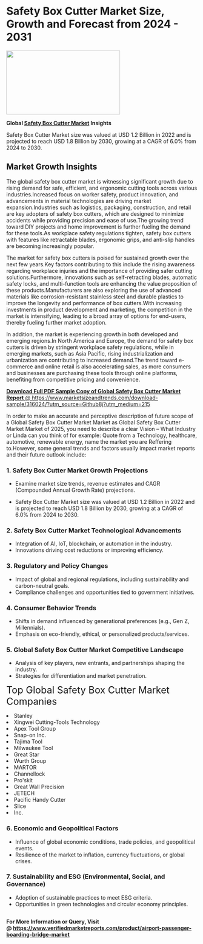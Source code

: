 <H1>Safety Box Cutter Market Size, Growth and Forecast from 2024 - 2031</H1><img class="aligncenter size-medium wp-image-584254" src="https://thirdeyenews.in/wp-content/uploads/2024/09/Global-Market-Research-300x168.jpeg" alt="" width="300" height="168" /><p><strong>Global&nbsp;<a href="https://www.marketsizeandtrends.com/download-sample/316024/?utm_source=Github8j?utm_medium=215">Safety Box Cutter Market</a> Insights</strong></p><p>Safety Box Cutter Market size was valued at USD 1.2 Billion in 2022 and is projected to reach USD 1.8 Billion by 2030, growing at a CAGR of 6.0% from 2024 to 2030.</p><p><h2>Market Growth Insights</h2> <p>The global safety box cutter market is witnessing significant growth due to rising demand for safe, efficient, and ergonomic cutting tools across various industries.Increased focus on worker safety, product innovation, and advancements in material technologies are driving market expansion.Industries such as logistics, packaging, construction, and retail are key adopters of safety box cutters, which are designed to minimize accidents while providing precision and ease of use.The growing trend toward DIY projects and home improvement is further fueling the demand for these tools.As workplace safety regulations tighten, safety box cutters with features like retractable blades, ergonomic grips, and anti-slip handles are becoming increasingly popular.</p> <p><a href="#"></a></p> <p>The market for safety box cutters is poised for sustained growth over the next few years.Key factors contributing to this include the rising awareness regarding workplace injuries and the importance of providing safer cutting solutions.Furthermore, innovations such as self-retracting blades, automatic safety locks, and multi-function tools are enhancing the value proposition of these products.Manufacturers are also exploring the use of advanced materials like corrosion-resistant stainless steel and durable plastics to improve the longevity and performance of box cutters.With increasing investments in product development and marketing, the competition in the market is intensifying, leading to a broad array of options for end-users, thereby fueling further market adoption.</p> <p>In addition, the market is experiencing growth in both developed and emerging regions.In North America and Europe, the demand for safety box cutters is driven by stringent workplace safety regulations, while in emerging markets, such as Asia Pacific, rising industrialization and urbanization are contributing to increased demand.The trend toward e-commerce and online retail is also accelerating sales, as more consumers and businesses are purchasing these tools through online platforms, benefiting from competitive pricing and convenience.</p> <p><a href="#"></p><p><span class=""><strong>Download Full PDF Sample Copy of Global Safety Box Cutter Market Report</strong> @ <a href="https://www.marketsizeandtrends.com/download-sample/316024/?utm_source=Github8j?utm_medium=215" target="_blank">https://www.marketsizeandtrends.com/download-sample/316024/?utm_source=Github8j?utm_medium=215</a></span></p><p>In order to make an accurate and perceptive description of future scope of a Global&nbsp;Safety Box Cutter Market Market as Global&nbsp;Safety Box Cutter Market Market of 2025, you need to describe a clear Vision &ndash; What Industry or Linda can you think of for example: Quote from a Technology, healthcare, automotive, renewable energy, name the market you are Reffering to.However, some general trends and factors usually impact market reports and their future outlook include:</p><h3>1.&nbsp;<strong>Safety Box Cutter Market Growth Projections</strong></h3><ul><li>Examine market size trends, revenue estimates and CAGR (Compounded Annual Growth Rate) projections.</li><li><p>Safety Box Cutter Market size was valued at USD 1.2 Billion in 2022 and is projected to reach USD 1.8 Billion by 2030, growing at a CAGR of 6.0% from 2024 to 2030.</p></li></ul><h3>2.&nbsp;<strong>Safety Box Cutter Market Technological Advancements</strong></h3><ul><li>Integration of AI, IoT, blockchain, or automation in the industry.</li><li>Innovations driving cost reductions or improving efficiency.</li></ul><h3>3.&nbsp;<strong>Regulatory and Policy Changes</strong></h3><ul><li>Impact of global and regional regulations, including sustainability and carbon-neutral goals.</li><li>Compliance challenges and opportunities tied to government initiatives.</li></ul><h3>4.&nbsp;<strong>Consumer Behavior Trends</strong></h3><ul><li>Shifts in demand influenced by generational preferences (e.g., Gen Z, Millennials).</li><li>Emphasis on eco-friendly, ethical, or personalized products/services.</li></ul><h3>5.&nbsp;<strong>Global Safety Box Cutter Market Competitive Landscape</strong></h3><ul><li>Analysis of key players, new entrants, and partnerships shaping the industry.</li><li>Strategies for differentiation and market penetration.</li></ul><p data-pm-slice="1 1 []"><span style="color: inherit; font-family: inherit; font-size: 25px;">Top Global Safety Box Cutter Market Companies</span></p><div class="" data-test-id=""><p><li>Stanley</li><li> Xingwei Cutting-Tools Technology</li><li> Apex Tool Group</li><li> Snap-on Inc.</li><li> Tajima Tool</li><li> Milwaukee Tool</li><li> Great Star</li><li> Wurth Group</li><li> MARTOR</li><li> Channellock</li><li> Pro'skit</li><li> Great Wall Precision</li><li> JETECH</li><li> Pacific Handy Cutter</li><li> Slice</li><li> Inc.</li></p></div><h3>6.&nbsp;<strong>Economic and Geopolitical Factors</strong></h3><ul><li>Influence of global economic conditions, trade policies, and geopolitical events.</li><li>Resilience of the market to inflation, currency fluctuations, or global crises.</li></ul><h3>7.&nbsp;<strong>Sustainability and ESG (Environmental, Social, and Governance)</strong></h3><ul><li>Adoption of sustainable practices to meet ESG criteria.</li><li>Opportunities in green technologies and circular economy principles.</li></ul><h2><strong style="font-size: 14px;">For More Information or Query, Visit @&nbsp;</strong><a style="background-color: #ffffff; font-size: 14px;" href="https://www.marketsizeandtrends.com/report/safety-box-cutter-market/" target="_blank">https://www.verifiedmarketreports.com/product/airport-passenger-boarding-bridge-market</a></h2>